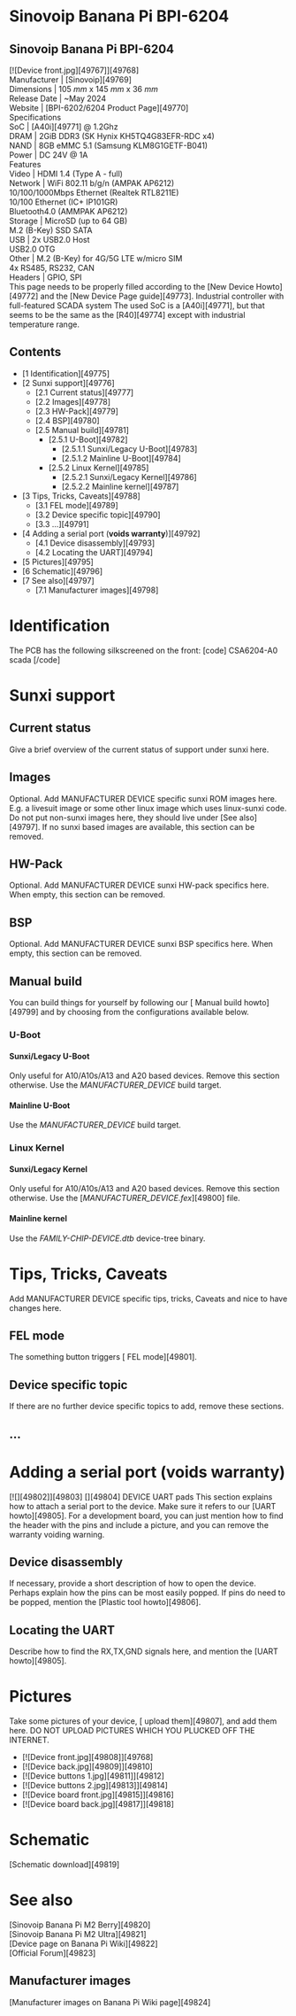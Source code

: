 # Sinovoip Banana Pi BPI-6204
Sinovoip Banana Pi BPI-6204  
---  
[![Device front.jpg][49767]][49768]  
Manufacturer |  [Sinovoip][49769]  
Dimensions |  105 _mm_ x 145 _mm_ x 36 _mm_  
Release Date |  ~May 2024   
Website |  [BPI-6202/6204 Product Page][49770]  
Specifications   
SoC |  [A40i][49771] @ 1.2Ghz   
DRAM |  2GiB DDR3 (SK Hynix KH5TQ4G83EFR-RDC x4)   
NAND |  8GB eMMC 5.1 (Samsung KLM8G1GETF-B041)   
Power |  DC 24V @ 1A   
Features   
Video |  HDMI 1.4 (Type A - full)   
Network |  WiFi 802.11 b/g/n (AMPAK AP6212)  
10/100/1000Mbps Ethernet (Realtek RTL8211E)  
10/100 Ethernet (IC+ IP101GR)  
Bluetooth4.0 (AMMPAK AP6212)   
Storage |  MicroSD (up to 64 GB)  
M.2 (B-Key) SSD SATA   
USB |  2x USB2.0 Host  
USB2.0 OTG   
Other |  M.2 (B-Key) for 4G/5G LTE w/micro SIM  
4x RS485, RS232, CAN   
Headers |  GPIO, SPI   
This page needs to be properly filled according to the [New Device Howto][49772] and the [New Device Page guide][49773].
Industrial controller with full-featured SCADA system 
The used SoC is a [A40i][49771], but that seems to be the same as the [R40][49774] except with industrial temperature range. 
## Contents
  * [1 Identification][49775]
  * [2 Sunxi support][49776]
    * [2.1 Current status][49777]
    * [2.2 Images][49778]
    * [2.3 HW-Pack][49779]
    * [2.4 BSP][49780]
    * [2.5 Manual build][49781]
      * [2.5.1 U-Boot][49782]
        * [2.5.1.1 Sunxi/Legacy U-Boot][49783]
        * [2.5.1.2 Mainline U-Boot][49784]
      * [2.5.2 Linux Kernel][49785]
        * [2.5.2.1 Sunxi/Legacy Kernel][49786]
        * [2.5.2.2 Mainline kernel][49787]
  * [3 Tips, Tricks, Caveats][49788]
    * [3.1 FEL mode][49789]
    * [3.2 Device specific topic][49790]
    * [3.3 ...][49791]
  * [4 Adding a serial port (**voids warranty**)][49792]
    * [4.1 Device disassembly][49793]
    * [4.2 Locating the UART][49794]
  * [5 Pictures][49795]
  * [6 Schematic][49796]
  * [7 See also][49797]
    * [7.1 Manufacturer images][49798]

# Identification
The PCB has the following silkscreened on the front: 
[code] 
    CSA6204-A0
    scada
[/code]
  

# Sunxi support
## Current status
Give a brief overview of the current status of support under sunxi here.
## Images
Optional. Add MANUFACTURER DEVICE specific sunxi ROM images here. E.g. a livesuit image or some other linux image which uses linux-sunxi code. Do not put non-sunxi images here, they should live under [See also][49797]. If no sunxi based images are available, this section can be removed.
## HW-Pack
Optional. Add MANUFACTURER DEVICE sunxi HW-pack specifics here. When empty, this section can be removed.
## BSP
Optional. Add MANUFACTURER DEVICE sunxi BSP specifics here. When empty, this section can be removed.
## Manual build
You can build things for yourself by following our [ Manual build howto][49799] and by choosing from the configurations available below. 
### U-Boot
#### Sunxi/Legacy U-Boot
Only useful for A10/A10s/A13 and A20 based devices. Remove this section otherwise.
Use the _MANUFACTURER_DEVICE_ build target. 
#### Mainline U-Boot
Use the _MANUFACTURER_DEVICE_ build target. 
### Linux Kernel
#### Sunxi/Legacy Kernel
Only useful for A10/A10s/A13 and A20 based devices. Remove this section otherwise.
Use the [_MANUFACTURER_DEVICE.fex_][49800] file. 
#### Mainline kernel
Use the _FAMILY-CHIP-DEVICE.dtb_ device-tree binary. 
# Tips, Tricks, Caveats
Add MANUFACTURER DEVICE specific tips, tricks, Caveats and nice to have changes here.
## FEL mode
The something button triggers [ FEL mode][49801]. 
## Device specific topic
If there are no further device specific topics to add, remove these sections.
## ...
# Adding a serial port (**voids warranty**)
[![][49802]][49803]
[][49804]
DEVICE UART pads
This section explains how to attach a serial port to the device. Make sure it refers to our [UART howto][49805]. For a development board, you can just mention how to find the header with the pins and include a picture, and you can remove the warranty voiding warning.
## Device disassembly
If necessary, provide a short description of how to open the device. Perhaps explain how the pins can be most easily popped. If pins do need to be popped, mention the [Plastic tool howto][49806].
## Locating the UART
Describe how to find the RX,TX,GND signals here, and mention the [UART howto][49805].
# Pictures
Take some pictures of your device, [ upload them][49807], and add them here. DO NOT UPLOAD PICTURES WHICH YOU PLUCKED OFF THE INTERNET.
  * [![Device front.jpg][49808]][49768]
  * [![Device back.jpg][49809]][49810]
  * [![Device buttons 1.jpg][49811]][49812]
  * [![Device buttons 2.jpg][49813]][49814]
  * [![Device board front.jpg][49815]][49816]
  * [![Device board back.jpg][49817]][49818]

# Schematic
[Schematic download][49819]
# See also
[Sinovoip Banana Pi M2 Berry][49820]  
[Sinovoip Banana Pi M2 Ultra][49821]  
[Device page on Banana Pi Wiki][49822]  
[Official Forum][49823]  

## Manufacturer images
[Manufacturer images on Banana Pi Wiki page][49824]
